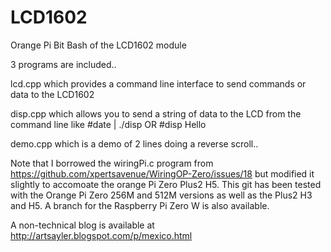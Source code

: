# LCD1602
Orange Pi Bit Bash of the LCD1602 module

3 programs are included..

lcd.cpp which provides a command line interface to send commands or data to the LCD1602

disp.cpp which allows you to send a string of data to the LCD from the command line like
#date | ./disp  OR  #disp Hello

demo.cpp which is a demo of 2 lines doing a reverse scroll..

Note that I borrowed the wiringPi.c program from https://github.com/xpertsavenue/WiringOP-Zero/issues/18 but modified it slightly to accomoate the orange Pi Zero Plus2 H5.  This git has been tested with the Orange Pi Zero 256M and 512M versions as well as the Plus2 H3 and H5. A branch for the Raspberry Pi Zero W is also available.

A non-technical blog is available at http://artsayler.blogspot.com/p/mexico.html
